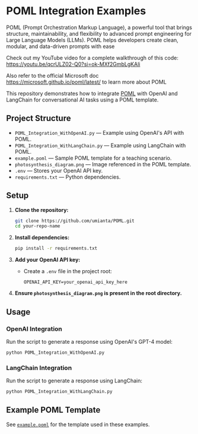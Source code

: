 # POML Integration Examples

POML (Prompt Orchestration Markup Language), a powerful tool that brings structure, maintainability, and flexibility to advanced prompt engineering for Large Language Models (LLMs).  POML helps developers create clean, modular, and data-driven prompts with ease

Check out my YouTube video for a complete walkthrough of this code: https://youtu.be/qcrULZ02-Q0?si=ok-MXf2GmbLgKAli

Also refer to the official Microsoft doc https://microsoft.github.io/poml/latest/ to learn more about POML

This repository demonstrates how to integrate [POML](https://github.com/poml-lang/poml) with OpenAI and LangChain for conversational AI tasks using a POML template.

## Project Structure

- `POML_Integration_WithOpenAI.py` — Example using OpenAI's API with POML.
- `POML_Integration_WithLangChain.py` — Example using LangChain with POML.
- `example.poml` — Sample POML template for a teaching scenario.
- `photosynthesis_diagram.png` — Image referenced in the POML template.
- `.env` — Stores your OpenAI API key.
- `requirements.txt` — Python dependencies.

## Setup

1. **Clone the repository:**
   ```sh
   git clone https://github.com/umianta/POML.git
   cd your-repo-name
   ```

2. **Install dependencies:**
   ```sh
   pip install -r requirements.txt
   ```

3. **Add your OpenAI API key:**
   - Create a `.env` file in the project root:
     ```
     OPENAI_API_KEY=your_openai_api_key_here
     ```

4. **Ensure `photosynthesis_diagram.png` is present in the root directory.**

## Usage

### OpenAI Integration

Run the script to generate a response using OpenAI's GPT-4 model:

```sh
python POML_Integration_WithOpenAI.py
```

### LangChain Integration

Run the script to generate a response using LangChain:

```sh
python POML_Integration_WithLangChain.py
```

## Example POML Template

See [`example.poml`](example.poml) for the template used in these examples.


